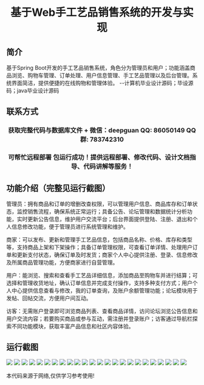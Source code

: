 <p><h1 align="center">基于Web手工艺品销售系统的开发与实现</h1></p>

## 简介
基于Spring Boot开发的手工艺品销售系统，角色分为管理员和用户；功能涵盖商品浏览、购物车管理、订单处理、用户信息管理、手工艺品管理以及后台管理。系统界面简洁，提供便捷的在线购物和管理体验。    --计算机毕业设计源码；毕设源码；java毕业设计源码


## 联系方式
<p><h3 align="center">获取完整代码与数据库文件 + 微信：deepguan QQ: 86050149 QQ群: 783742310</h3></p>
<p><h3 align="center">可帮忙远程部署 包运行成功！提供远程部署、修改代码、设计文档指导、代码讲解等服务！</h3></p>

## 功能介绍（完整见运行截图）
管理员：拥有商品和订单的增删改查权限，可以管理用户信息、商品库存和订单状态，监控销售流程，确保系统正常运行；具备公告、论坛管理和数据统计分析功能，实时更新公告信息，维护用户交流平台；后台界面提供登陆、注册、退出和个人信息修改功能，便于管理员进行系统管理和维护。

商家：可以发布、更新和管理手工艺品信息，包括商品名称、价格、库存和类型等，支持商品上架和下架操作；具备订单管理权限，可查看订单详情、处理用户订单和更新支付状态，确保订单及时发货；商家个人中心提供注册、登录、信息修改及所属商品管理功能，方便商家进行自营管理。

用户：能浏览、搜索和查看手工艺品详细信息，添加商品至购物车并进行结算；可选择和管理收货地址，确认订单信息并完成支付操作，支持多种支付方式；用户个人中心提供信息查看与修改，我的订单查询，及账户余额管理功能；论坛模块用于发帖、回帖交流，方便用户间互动。

访客：无需账户登录即可浏览商品列表、查看商品详情，访问论坛浏览公告信息和用户交流内容；若要购买商品或参与互动，需注册并登录账户；访客通过导航栏探索不同功能模块，获取丰富产品信息和社区内容体验。


## 运行截图
![](https://bs-1329754181.cos.ap-shanghai.myqcloud.com/spring/WebHandicraftSalesSystemDevelopmentAndImplementation/img/001.jpg)
![](https://bs-1329754181.cos.ap-shanghai.myqcloud.com/spring/WebHandicraftSalesSystemDevelopmentAndImplementation/img/002.jpg)
![](https://bs-1329754181.cos.ap-shanghai.myqcloud.com/spring/WebHandicraftSalesSystemDevelopmentAndImplementation/img/003.jpg)
![](https://bs-1329754181.cos.ap-shanghai.myqcloud.com/spring/WebHandicraftSalesSystemDevelopmentAndImplementation/img/004.jpg)
![](https://bs-1329754181.cos.ap-shanghai.myqcloud.com/spring/WebHandicraftSalesSystemDevelopmentAndImplementation/img/005.jpg)
![](https://bs-1329754181.cos.ap-shanghai.myqcloud.com/spring/WebHandicraftSalesSystemDevelopmentAndImplementation/img/006.jpg)
![](https://bs-1329754181.cos.ap-shanghai.myqcloud.com/spring/WebHandicraftSalesSystemDevelopmentAndImplementation/img/007.jpg)
![](https://bs-1329754181.cos.ap-shanghai.myqcloud.com/spring/WebHandicraftSalesSystemDevelopmentAndImplementation/img/008.jpg)
![](https://bs-1329754181.cos.ap-shanghai.myqcloud.com/spring/WebHandicraftSalesSystemDevelopmentAndImplementation/img/009.jpg)
![](https://bs-1329754181.cos.ap-shanghai.myqcloud.com/spring/WebHandicraftSalesSystemDevelopmentAndImplementation/img/010.jpg)
![](https://bs-1329754181.cos.ap-shanghai.myqcloud.com/spring/WebHandicraftSalesSystemDevelopmentAndImplementation/img/011.jpg)
![](https://bs-1329754181.cos.ap-shanghai.myqcloud.com/spring/WebHandicraftSalesSystemDevelopmentAndImplementation/img/012.jpg)
![](https://bs-1329754181.cos.ap-shanghai.myqcloud.com/spring/WebHandicraftSalesSystemDevelopmentAndImplementation/img/013.jpg)
![](https://bs-1329754181.cos.ap-shanghai.myqcloud.com/spring/WebHandicraftSalesSystemDevelopmentAndImplementation/img/014.jpg)
![](https://bs-1329754181.cos.ap-shanghai.myqcloud.com/spring/WebHandicraftSalesSystemDevelopmentAndImplementation/img/015.jpg)
![](https://bs-1329754181.cos.ap-shanghai.myqcloud.com/spring/WebHandicraftSalesSystemDevelopmentAndImplementation/img/016.jpg)
![](https://bs-1329754181.cos.ap-shanghai.myqcloud.com/spring/WebHandicraftSalesSystemDevelopmentAndImplementation/img/017.jpg)
![](https://bs-1329754181.cos.ap-shanghai.myqcloud.com/spring/WebHandicraftSalesSystemDevelopmentAndImplementation/img/018.jpg)
![](https://bs-1329754181.cos.ap-shanghai.myqcloud.com/spring/WebHandicraftSalesSystemDevelopmentAndImplementation/img/019.jpg)
![](https://bs-1329754181.cos.ap-shanghai.myqcloud.com/spring/WebHandicraftSalesSystemDevelopmentAndImplementation/img/020.jpg)
![](https://bs-1329754181.cos.ap-shanghai.myqcloud.com/spring/WebHandicraftSalesSystemDevelopmentAndImplementation/img/021.jpg)
![](https://bs-1329754181.cos.ap-shanghai.myqcloud.com/spring/WebHandicraftSalesSystemDevelopmentAndImplementation/img/022.jpg)
![](https://bs-1329754181.cos.ap-shanghai.myqcloud.com/spring/WebHandicraftSalesSystemDevelopmentAndImplementation/img/023.jpg)
![](https://bs-1329754181.cos.ap-shanghai.myqcloud.com/spring/WebHandicraftSalesSystemDevelopmentAndImplementation/img/024.jpg)

<p>本代码来源于网络,仅供学习参考使用!</p>

